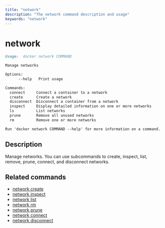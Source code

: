 ```yaml
---
title: "network"
description: "The network command description and usage"
keywords: "network"
---
```


<!-- This file is maintained within the docker/docker Github
     repository at https://github.com/docker/docker/. Make all
     pull requests against that repo. If you see this file in
     another repository, consider it read-only there, as it will
     periodically be overwritten by the definitive file. Pull
     requests which include edits to this file in other repositories
     will be rejected.
-->

# network

```markdown
Usage:  docker network COMMAND

Manage networks

Options:
      --help   Print usage

Commands:
  connect     Connect a container to a network
  create      Create a network
  disconnect  Disconnect a container from a network
  inspect     Display detailed information on one or more networks
  ls          List networks
  prune       Remove all unused networks
  rm          Remove one or more networks

Run 'docker network COMMAND --help' for more information on a command.
```

## Description

Manage networks. You can use subcommands to create, inspect, list, remove,
prune, connect, and disconnect networks.

## Related commands

* [network create](network_create.md)
* [network inspect](network_inspect.md)
* [network list](network_list.md)
* [network rm](network_rm.md)
* [network prune](network_prune.md)
* [network connect](network_connect.md)
* [network disconnect](network_disconnect.md)
